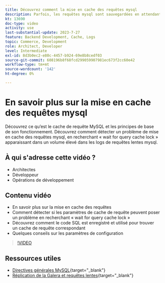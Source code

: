 ```yaml
---
title: Découvrez comment la mise en cache des requêtes mysql
description: Parfois, les requêtes mysql sont sauvegardées en attendant un verrou. Ce tutoriel explique ce qu’est la mise en cache des requêtes et fournit quelques recommandations de paramètres en cas de problèmes.
kt: 13690
doc-type: video
activity: use
last-substantial-update: 2023-7-27
feature: Backend Development, Cache, Logs
topic: Commerce, Development
role: Architect, Developer
level: Intermediate
exl-id: 8d3b0ec2-e80c-4457-b924-69e8b8cedf03
source-git-commit: 608196b8f68fcd299059907981ec673f2cc60e42
workflow-type: tm+mt
source-wordcount: '142'
ht-degree: 0%

---
```


# En savoir plus sur la mise en cache des requêtes mysql

Découvrez ce qu’est le cache de requête MySQL et les principes de base de son fonctionnement. Découvrez comment détecter un problème de mise en cache des requêtes mysql, en recherchant « wait for query cache lock » apparaissant dans un volume élevé dans les logs de requêtes lentes mysql.

## À qui s&#39;adresse cette vidéo ?

- Architectes
- Développeur
- Opérations de développement

## Contenu vidéo

- En savoir plus sur la mise en cache des requêtes
- Comment détecter si les paramètres de cache de requête peuvent poser un problème en recherchant « wait for query cache lock »
- Découvrez comment le code SQL est enregistré et utilisé pour trouver un cache de requête correspondant
- Quelques conseils sur les paramètres de configuration

>[!VIDEO](https://video.tv.adobe.com/v/3422015?learn=on)

## Ressources utiles

- [Directives générales MySQL](https://experienceleague.adobe.com/docs/commerce-operations/installation-guide/prerequisites/database-server/mysql.html?lang=fr){target="_blank"}
- [Réplication de la Galera et requêtes lentes](https://experienceleague.adobe.com/docs/commerce-learn/tutorials/backend-development/galera-db-slow-replication.html?lang=fr){target="_blank"}
